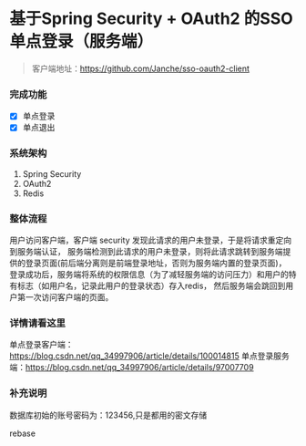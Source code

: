 # 基于Spring Security + OAuth2 的SSO单点登录（服务端）

>客户端地址：https://github.com/Janche/sso-oauth2-client
### 完成功能
-[x] 单点登录
-[x] 单点退出

### 系统架构
1. Spring Security
2. OAuth2
3. Redis

### 整体流程
用户访问客户端，客户端 security 发现此请求的用户未登录，于是将请求重定向到服务端认证，
服务端检测到此请求的用户未登录，则将此请求跳转到服务端提供的登录页面(前后端分离则是前端登录地址，否则为服务端内置的登录页面)，
登录成功后，服务端将系统的权限信息（为了减轻服务端的访问压力）和用户的特有标志（如用户名，记录此用户的登录状态）存入redis，
然后服务端会跳回到用户第一次访问客户端的页面。

### 详情请看这里
单点登录客户端：https://blog.csdn.net/qq_34997906/article/details/100014815
单点登录服务端：https://blog.csdn.net/qq_34997906/article/details/97007709

### 补充说明
数据库初始的账号密码为：123456,只是都用的密文存储

rebase